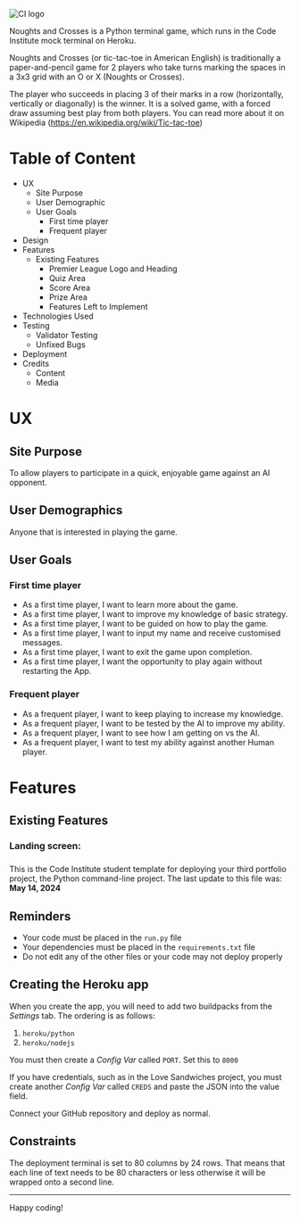 ![CI logo](https://codeinstitute.s3.amazonaws.com/fullstack/ci_logo_small.png)

Noughts and Crosses is a Python terminal game, which runs in the Code Institute mock terminal on Heroku.

Noughts and Crosses (or tic-tac-toe in American English) is traditionally a paper-and-pencil game for 2 players who take turns marking the spaces in a 3x3 grid with an O or X (Noughts or Crosses).

The player who succeeds in placing 3 of their marks in a row (horizontally, vertically or diagonally) is the winner. It is a solved game, with a forced draw assuming best play from both players. You can read more about it on Wikipedia (https://en.wikipedia.org/wiki/Tic-tac-toe)

# Table of Content

+ UX
    + Site Purpose
    + User Demographic
    + User Goals
        + First time player
        + Frequent player
+ Design
+ Features
    + Existing Features
        + Premier League Logo and Heading
        + Quiz Area
        + Score Area
        + Prize Area
        + Features Left to Implement
+ Technologies Used
+ Testing
    + Validator Testing
    + Unfixed Bugs
+ Deployment
+ Credits
    + Content
    + Media

# UX

## Site Purpose

To allow players to participate in a quick, enjoyable game against an AI opponent.

## User Demographics

Anyone that is interested in playing the game.

## User Goals

### First time player

- As a first time player, I want to learn more about the game.
- As a first time player, I want to improve my knowledge of basic strategy.
- As a first time player, I want to be guided on how to play the game.
- As a first time player, I want to input my name and receive customised messages.
- As a first time player, I want to exit the game upon completion.
- As a first time player, I want the opportunity to play again without restarting the App.

### Frequent player

- As a frequent player, I want to keep playing to increase my knowledge.
- As a frequent player, I want to be tested by the AI to improve my ability.
- As a frequent player, I want to see how I am getting on vs the AI.
- As a frequent player, I want to test my ability against another Human player.

# Features

## Existing Features

### Landing screen:

### 


This is the Code Institute student template for deploying your third portfolio project, the Python command-line project. The last update to this file was: **May 14, 2024**

## Reminders

- Your code must be placed in the `run.py` file
- Your dependencies must be placed in the `requirements.txt` file
- Do not edit any of the other files or your code may not deploy properly

## Creating the Heroku app

When you create the app, you will need to add two buildpacks from the _Settings_ tab. The ordering is as follows:

1. `heroku/python`
2. `heroku/nodejs`

You must then create a _Config Var_ called `PORT`. Set this to `8000`

If you have credentials, such as in the Love Sandwiches project, you must create another _Config Var_ called `CREDS` and paste the JSON into the value field.

Connect your GitHub repository and deploy as normal.

## Constraints

The deployment terminal is set to 80 columns by 24 rows. That means that each line of text needs to be 80 characters or less otherwise it will be wrapped onto a second line.

---

Happy coding!
